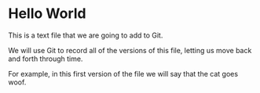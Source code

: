 # Hello World
This is a text file that we are going to add to Git.

We will use Git to record all of the versions of this file,
letting us move back and forth through time.

For example, in this first version of the file we
will say that the cat goes woof.
